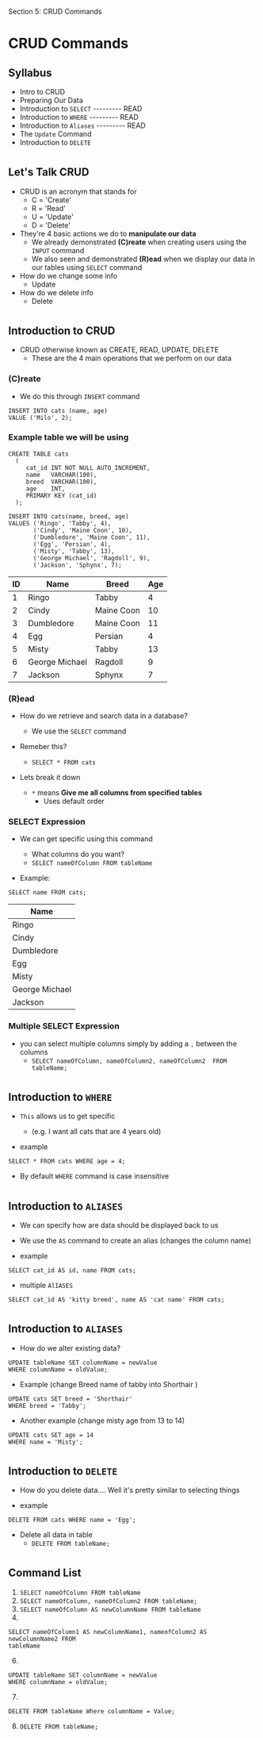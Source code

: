Section 5: CRUD Commands

# CRUD Commands

## Syllabus
- Intro to CRUD
- Preparing Our Data
- Introduction to `SELECT` --------- READ
- Introduction to `WHERE`	--------- READ
- Introduction to `Aliases` --------- READ
- The `Update` Command
- Introduction to `DELETE`

#
## Let's Talk CRUD
- CRUD is an acronym that stands for 
	- C = 'Create'
	- R = 'Read'
	- U = 'Update'
	- D = 'Delete'
- They're 4 basic actions we do to **manipulate our data**
	- We already demonstrated **(C)reate** when creating users using the `INPUT` command
	- We also seen and demonstrated **(R)ead** when we display our data in our tables using `SELECT` command
- How do we change some info
	- Update
- How do we delete info
	- Delete

#
## Introduction to CRUD
- CRUD otherwise known as CREATE, READ, UPDATE, DELETE
	- These are the 4 main operations that we perform on our data

### (C)reate
- We do this through `INSERT` command
```
INSERT INTO cats (name, age)
VALUE ('Milo', 2);
```
### Example table we will be using
```
CREATE TABLE cats 
  ( 
     cat_id INT NOT NULL AUTO_INCREMENT, 
     name   VARCHAR(100), 
     breed  VARCHAR(100), 
     age    INT, 
     PRIMARY KEY (cat_id) 
  );
```

```
INSERT INTO cats(name, breed, age) 
VALUES ('Ringo', 'Tabby', 4),
       ('Cindy', 'Maine Coon', 10),
       ('Dumbledore', 'Maine Coon', 11),
       ('Egg', 'Persian', 4),
       ('Misty', 'Tabby', 13),
       ('George Michael', 'Ragdoll', 9),
       ('Jackson', 'Sphynx', 7);
```


| ID  | Name | Breed | Age
| ------------- | ------------- | ------------- | ------------- 
| 1  | Ringo   |Tabby | 4
| 2  | Cindy  |Maine Coon | 10
| 3  | Dumbledore  |Maine Coon | 11
| 4  | Egg  |Persian | 4
| 5  | Misty  |Tabby | 13
| 6  | George Michael  |Ragdoll | 9
| 7  | Jackson  |Sphynx | 7


### (R)ead
- How do we retrieve and search data in a database?
	- We use the `SELECT` command
- Remeber this?
	- `SELECT * FROM cats`

- Lets break it down
	- `*` means **Give me all columns from specified tables**
		- Uses default order

### SELECT Expression
- We can get specific using this command 
	- What columns do you want?
	- `SELECT nameOfColumn FROM tableName`

- Example:

`SELECT name FROM cats;`

| Name 
| ----- 
| Ringo   
|Cindy 
| Dumbledore 
| Egg 
| Misty  
| George Michael  
| Jackson  

### Multiple SELECT Expression
- you can select multiple columns simply by adding a `,` between the columns
	- `SELECT nameOfColumn, nameOfColumn2, nameOfColumn2  FROM tableName;`

#
## Introduction to `WHERE`
- `This` allows us to get specific
	- (e.g. I want all cats that are 4 years old)

- example

```
SELECT * FROM cats WHERE age = 4;
```

- By default `WHERE` command is case insensitive

#
## Introduction to `ALIASES`
- We can specify how are data should be displayed back to us
- We use the `AS` command to create an alias (changes the column name)

- example
```
SELECT cat_id AS id, name FROM cats;
```

- multiple `AlIASES`
```
SELECT cat_id AS 'kitty breed', name AS 'cat name' FROM cats;
```

#
## Introduction to `ALIASES`
- How do we alter existing data?
```
UPDATE tableName SET columnName = newValue
WHERE columnName = oldValue;
```

- Example (change Breed name of tabby into Shorthair )

```
UPDATE cats SET breed = 'Shorthair'
WHERE breed = 'Tabby';
```

- Another example (change misty age from 13 to 14)

```
UPDATE cats SET age = 14
WHERE name = 'Misty';
```
#
## Introduction to `DELETE`
- How do you delete data.... Well it's pretty similar to selecting things

- example

```
DELETE FROM cats WHERE name = 'Egg';
```


- Delete all data in table
	- `DELETE FROM tableName;`
#
## Command List

1. `SELECT nameOfColumn FROM tableName`
2. `SELECT nameOfColumn, nameOfColumn2 FROM tableName;`
3. `SELECT nameOfColumn AS newColumnName FROM tableName`
4. 
```
SELECT nameOfColumn1 AS newColumnName1, nameofColumn2 AS newColumnName2 FROM 
tableName
```
6. 
```
UPDATE tableName SET columnName = newValue
WHERE columnName = oldValue;
```
7. 
```
DELETE FROM tableName Where columnName = Value;
```
8. `DELETE FROM tableName;`

